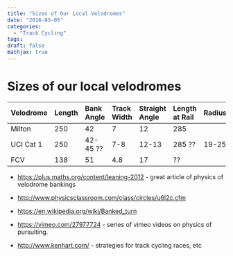 ```yaml
---
title: "Sizes of Our Local Velodromes"
date: "2016-03-05"
categories:
  - "Track Cycling"
tags:
draft: false
mathjax: true
---
```


# Sizes of our local velodromes

| Velodrome | Length | Bank Angle | Track Width | Straight Angle | Length at Rail | Radius |
|:----------|:-------|:-----------|:------------|:---------------|:---------------|:-------|
| Milton    | 250    | 42         | 7           | 12             | 285            |        |
| UCI Cat 1 | 250    | 42-45 ??   | 7-8         | 12-13          | 285 ??         | 19-25  |
| FCV       | 138    | 51         | 4.8         | 17             | ??             |        |

* https://plus.maths.org/content/leaning-2012  - great article of physics of velodrome bankings
* http://www.physicsclassroom.com/class/circles/u6l2c.cfm
* https://en.wikipedia.org/wiki/Banked_turn


* https://vimeo.com/27977724  - series of vimeo videos on physics of pursuiting.
* http://www.kenhart.com/ - strategies for track cycling races, etc
